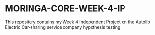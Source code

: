 # MORINGA-CORE-WEEK-4-IP
This repository contains my Week 4 Independent Project on the Autolib Electric Car-sharing service company hypothesis testing
